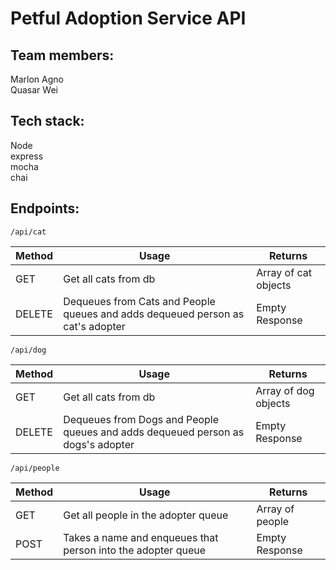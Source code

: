# Petful Adoption Service API

## Team members:  
Marlon Agno  
Quasar Wei

## Tech stack:  
Node  
express  
mocha  
chai  

## Endpoints:  

``/api/cat``

| Method      | Usage                 | Returns      |
| ------      | -----                 | -------      |
| GET         | Get all cats from db  | Array of cat objects          | 
| DELETE      | Dequeues from Cats and People queues and adds dequeued person as cat's adopter  | Empty Response            | 

``/api/dog``

| Method      | Usage                 | Returns      |
| ------      | -----                 | -------      |
| GET         | Get all cats from db   | Array of dog objects          | 
| DELETE      | Dequeues from Dogs and People queues and adds dequeued person as dogs's adopter   | Empty Response           | 

``/api/people``

| Method      | Usage                 | Returns      |
| ------      | -----                 | -------      |
| GET         | Get all people in the adopter queue  | Array of people           | 
| POST        | Takes a name and enqueues that person into the adopter queue   | Empty Response          | 
